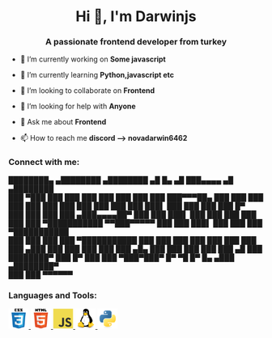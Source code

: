 <h1 align="center">Hi 👋, I'm Darwinjs</h1>
<h3 align="center">A passionate frontend developer from turkey</h3>

- 🔭 I’m currently working on **Some javascript**

- 🌱 I’m currently learning **Python,javascript etc**

- 👯 I’m looking to collaborate on **Frontend**

- 🤝 I’m looking for help with **Anyone**

- 💬 Ask me about **Frontend**

- 📫 How to reach me **discord --> novadarwin6462**

<h3 align="left">Connect with me:</h3>
<p align="left">
</p>

████████▄     ▄████████    ▄████████  ▄█     █▄   ▄█  ███▄▄▄▄        ▄█    ▄████████ <br>
███   ▀███   ███    ███   ███    ███ ███     ███ ███  ███▀▀▀██▄     ███   ███    ███ <br>
███    ███   ███    ███   ███    ███ ███     ███ ███▌ ███   ███     ███   ███    █▀  <br>
███    ███   ███    ███  ▄███▄▄▄▄██▀ ███     ███ ███▌ ███   ███     ███   ███        <br>
███    ███ ▀███████████ ▀▀███▀▀▀▀▀   ███     ███ ███▌ ███   ███     ███ ▀███████████ <br>
███    ███   ███    ███ ▀███████████ ███     ███ ███  ███   ███     ███          ███ <br>
███   ▄███   ███    ███   ███    ███ ███ ▄█▄ ███ ███  ███   ███     ███    ▄█    ███ <br>
████████▀    ███    █▀    ███    ███  ▀███▀███▀  █▀    ▀█   █▀  █▄ ▄███  ▄████████▀  <br>
                          ███    ███                            ▀▀▀▀▀▀               <br>


<h3 align="left">Languages and Tools:</h3>
<p align="left"> <a href="https://www.w3schools.com/css/" target="_blank" rel="noreferrer"> <img src="https://raw.githubusercontent.com/devicons/devicon/master/icons/css3/css3-original-wordmark.svg" alt="css3" width="40" height="40"/> </a> <a href="https://www.w3.org/html/" target="_blank" rel="noreferrer"> <img src="https://raw.githubusercontent.com/devicons/devicon/master/icons/html5/html5-original-wordmark.svg" alt="html5" width="40" height="40"/> </a> <a href="https://developer.mozilla.org/en-US/docs/Web/JavaScript" target="_blank" rel="noreferrer"> <img src="https://raw.githubusercontent.com/devicons/devicon/master/icons/javascript/javascript-original.svg" alt="javascript" width="40" height="40"/> </a> <a href="https://www.linux.org/" target="_blank" rel="noreferrer"> <img src="https://raw.githubusercontent.com/devicons/devicon/master/icons/linux/linux-original.svg" alt="linux" width="40" height="40"/> </a> <a href="https://www.python.org" target="_blank" rel="noreferrer"> <img src="https://raw.githubusercontent.com/devicons/devicon/master/icons/python/python-original.svg" alt="python" width="40" height="40"/> </a> </p>
